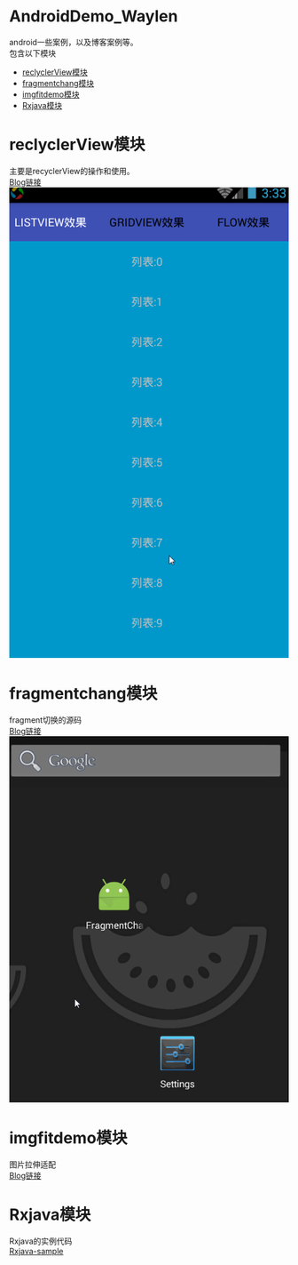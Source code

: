 # AndroidDemo_Waylen
android一些案例，以及博客案例等。<br/>
包含以下模块
- [reclyclerView模块](#reclyclerView模块)
- [fragmentchang模块](#fragmentchang模块)
- [imgfitdemo模块](#imgfitdemo模块)
- [Rxjava模块](#rxjava模块)


# reclyclerView模块
 主要是recyclerView的操作和使用。<br/>
 [Blog链接](http://waylenw.github.io/Android/android-recyclerview-one/)<br/>
 ![](https://raw.githubusercontent.com/Waylenw/AndroidDemo_Waylen/master/screen/recyclerView.gif)

# fragmentchang模块
  fragment切换的源码<br/>
  [Blog链接](http://waylenw.github.io/Android/android-fragment-change-one/)<br/>
  ![](https://raw.githubusercontent.com/Waylenw/AndroidDemo_Waylen/master/screen/fragmentchange.gif)

# imgfitdemo模块
 图片拉伸适配<br>
 [Blog链接](http://waylenw.github.io/Android/android-fit-screen-img/)<br/>
 
# Rxjava模块
 Rxjava的实例代码<br/>
 [Rxjava-sample](https://github.com/Waylenw/AndroidDemo_Waylen/blob/master/rxjava/src/main/java/com/example/rxjava/RxJavaHelper.java)
 

